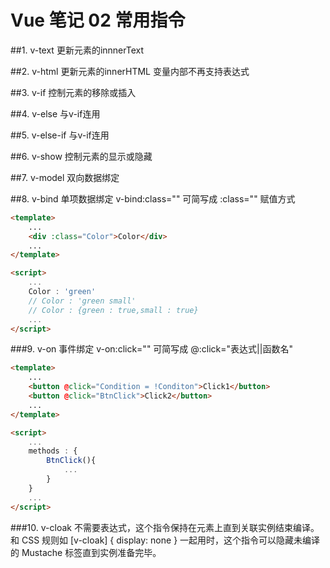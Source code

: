 # Vue 笔记 02 常用指令

##1. v-text
更新元素的innnerText

##2. v-html
更新元素的innerHTML 变量内部不再支持表达式

##3. v-if
控制元素的移除或插入

##4. v-else
与v-if连用

##5. v-else-if
与v-if连用

##6. v-show
控制元素的显示或隐藏

##7. v-model
双向数据绑定

##8. v-bind
单项数据绑定 
v-bind:class="" 可简写成 :class=""  赋值方式
```Html {class="line-numbers"}
<template>
    ...
    <div :class="Color">Color</div>
    ...
</template>

<script>
    ...
    Color : 'green'
    // Color : 'green small'
    // Color : {green : true,small : true}
    ...
</script>
```

###9. v-on
事件绑定
v-on:click="" 可简写成 @:click="表达式||函数名"
```Html {class="line-numbers"}
<template>
    ...
    <button @click="Condition = !Conditon">Click1</button>
    <button @click="BtnClick">Click2</button>
    ...
</template>

<script>
    ...
    methods : {
        BtnClick(){
            ...
        }
    }
    ...
</script>
```

###10. v-cloak
不需要表达式，这个指令保持在元素上直到关联实例结束编译。
和 CSS 规则如 [v-cloak] { display: none } 一起用时，这个指令可以隐藏未编译的 Mustache 标签直到实例准备完毕。